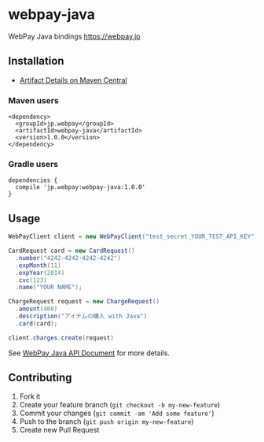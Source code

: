 # webpay-java

WebPay Java bindings https://webpay.jp

## Installation

- [Artifact Details on Maven Central](http://search.maven.org/#artifactdetails%7Cjp.webpay%7Cwebpay-java%7C1.0.0%7Cjar)

### Maven users

```
<dependency>
  <groupId>jp.webpay</groupId>
  <artifactId>webpay-java</artifactId>
  <version>1.0.0</version>
</dependency>
```

### Gradle users

```
dependencies {
  compile 'jp.webpay:webpay-java:1.0.0'
}
```

## Usage

```java
WebPayClient client = new WebPayClient("test_secret_YOUR_TEST_API_KEY");

CardRequest card = new CardRequest()
  .number("4242-4242-4242-4242")
  .expMonth(11)
  .expYear(2014)
  .cvc(123)
  .name("YOUR NAME");

ChargeRequest request = new ChargeRequest()
  .amount(400)
  .description("アイテムの購入 with Java")
  .card(card);

client.charges.create(request)
```

See [WebPay Java API Document](https://webpay.jp/docs/api/java) for more details.

## Contributing

1. Fork it
2. Create your feature branch (`git checkout -b my-new-feature`)
3. Commit your changes (`git commit -am 'Add some feature'`)
4. Push to the branch (`git push origin my-new-feature`)
5. Create new Pull Request

